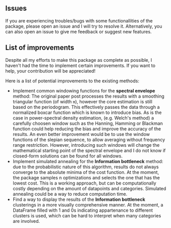 ## Issues
If you are experiencing troubles/bugs with some functionallities of the package, please open an issue and I will try to resolve it.
Alternatively, you can also open an issue to give me feedback or suggest new features.

## List of improvements
Despite all my efforts to make this package as complete as possible, I haven't had the time to implement certain improvements.
If you want to help, your contribution will be appreciated!

Here is a list of potential improvements to the existing methods:
- Implement common windowing functions for the **spectral envelope** method: The original paper post processes the results with a smoothing triangular function (of width ```m```), however the core estimation is still based on the periodogram. This effectively passes the data through a normalized boxcar function which is known to introduce bias.
As is the case in power-spectral density estimation, (e.g. Welch's method) a carefully choosen window such as the Hanning, Hamming or Blackman function could help reducing the bias and improve the accuracy of the results. An even better improvement would be to use the window functions of the slepian sequence, to allow averaging without frequency range restriction. However, introducing such windows will change the mathematical starting point of the spectral envelope and I do not know if closed-form solutions can be found for all windows.
- Implement simulated annealing for the **Information bottleneck** method: due to the probabilistic nature of this algorithm, results do not always converge to the absolute minima of the cost function. 
At the moment, the package samples n optimizations and selects the one that has the lowest cost. This is a working approach, but can be computationally costly depending on the amount of datapoints and categories. Simulated annealing could be a way to reduce computation time.
- Find a way to display the results of the **Information bottleneck** clusterings in a more visually comprehensive manner. At the moment, a DataFrame filled with 1 and 0s indicating appartenance to different clusters is used,
which can be hard to interpret when many categories are involved.

